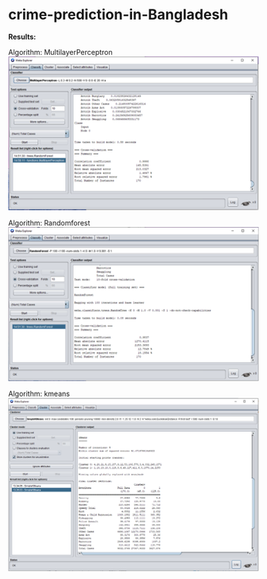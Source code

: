 # crime-prediction-in-Bangladesh

<b>Results:</b>

Algorithm: MultilayerPerceptron
 <img src = "MultilayerPerceptronWithMissingValue.PNG">
 
 Algorithm: Randomforest
 <img src = "RandomforestWithMissingValue.PNG">
 
 
 Algorithm: kmeans
 <img src = "kmeans.PNG">
